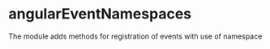 angularEventNamespaces
======================

The module adds methods for registration of events with use of namespace
